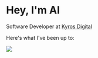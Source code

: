 # Hey, I'm Al

Software Developer at [Kyros Digital](https://kyrosdigital.com/)

Here's what I've been up to:

[<img src="https://wakatime.com/share/@6d4e7474-15e4-4ce1-88b0-34bb9e612f9c/5ecb3277-b2f4-49f6-8b38-6a06e0d27a20.png">](https://wakatime.com/)
